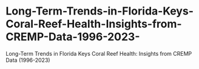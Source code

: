 # Long-Term-Trends-in-Florida-Keys-Coral-Reef-Health-Insights-from-CREMP-Data-1996-2023-
Long-Term Trends in Florida Keys Coral Reef Health: Insights from CREMP Data (1996-2023)
